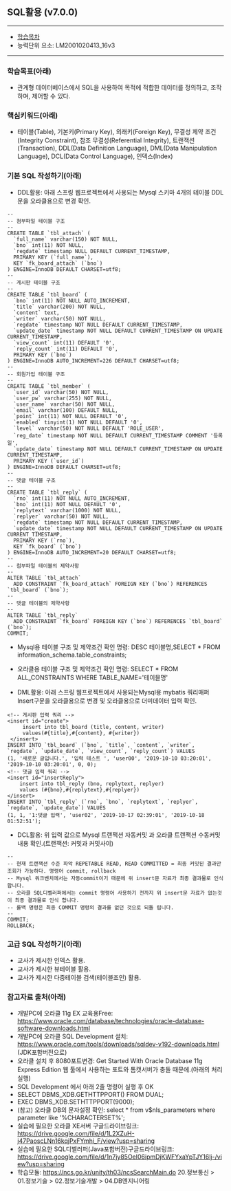 ## SQL활용 (v7.0.0)
 
---

- [학습목차](https://github.com/miniplugin/human)
- 능력단위 요소: LM2001020413_16v3

---

### 학습목표(아래)
- 관계형 데이터베이스에서 SQL을 사용하여 목적에 적합한 데이터를 정의하고, 조작하며, 제어할 수 있다.

### 핵심키워드(아래)
- 테이블(Table), 기본키(Primary Key), 외래키(Foreign Key), 무결성 제약 조건(Integrity Constraint), 참조
무결성(Referential Integrity), 트랜잭션(Transaction), DDL(Data Definition Language), DML(Data Manipulation
Language), DCL(Data Control Language), 인덱스(Index)

### 기본 SQL 작성하기(아래)
- DDL활용: 아래 스프링 웹프로젝트에서 사용되는 Mysql 스키마 4개의 테이블 DDL문을 오라클용으로 변경 확인.

```
--
-- 첨부파일 테이블 구조
--
CREATE TABLE `tbl_attach` (
  `full_name` varchar(150) NOT NULL,
  `bno` int(11) NOT NULL,
  `regdate` timestamp NULL DEFAULT CURRENT_TIMESTAMP,
  PRIMARY KEY (`full_name`),
  KEY `fk_board_attach` (`bno`)
) ENGINE=InnoDB DEFAULT CHARSET=utf8;
--
-- 게시판 테이블 구조 
--
CREATE TABLE `tbl_board` (
  `bno` int(11) NOT NULL AUTO_INCREMENT,
  `title` varchar(200) NOT NULL,
  `content` text,
  `writer` varchar(50) NOT NULL,
  `regdate` timestamp NOT NULL DEFAULT CURRENT_TIMESTAMP,
  `update_date` timestamp NOT NULL DEFAULT CURRENT_TIMESTAMP ON UPDATE CURRENT_TIMESTAMP,
  `view_count` int(11) DEFAULT '0',
  `reply_count` int(11) DEFAULT '0',
  PRIMARY KEY (`bno`)
) ENGINE=InnoDB AUTO_INCREMENT=226 DEFAULT CHARSET=utf8;
--
-- 회원가입 테이블 구조
--
CREATE TABLE `tbl_member` (
  `user_id` varchar(50) NOT NULL,
  `user_pw` varchar(255) NOT NULL,
  `user_name` varchar(50) NOT NULL,
  `email` varchar(100) DEFAULT NULL,
  `point` int(11) NOT NULL DEFAULT '0',
  `enabled` tinyint(1) NOT NULL DEFAULT '0',
  `level` varchar(50) NOT NULL DEFAULT 'ROLE_USER',
  `reg_date` timestamp NOT NULL DEFAULT CURRENT_TIMESTAMP COMMENT '등록일',
  `update_date` timestamp NOT NULL DEFAULT CURRENT_TIMESTAMP ON UPDATE CURRENT_TIMESTAMP,
  PRIMARY KEY (`user_id`)
) ENGINE=InnoDB DEFAULT CHARSET=utf8;
--
-- 댓글 테이블 구조
--
CREATE TABLE `tbl_reply` (
  `rno` int(11) NOT NULL AUTO_INCREMENT,
  `bno` int(11) NOT NULL DEFAULT '0',
  `replytext` varchar(1000) NOT NULL,
  `replyer` varchar(50) NOT NULL,
  `regdate` timestamp NOT NULL DEFAULT CURRENT_TIMESTAMP,
  `update_date` timestamp NOT NULL DEFAULT CURRENT_TIMESTAMP ON UPDATE CURRENT_TIMESTAMP,
  PRIMARY KEY (`rno`),
  KEY `fk_board` (`bno`)
) ENGINE=InnoDB AUTO_INCREMENT=20 DEFAULT CHARSET=utf8;
--
-- 첨부파일 테이블의 제약사항 
--
ALTER TABLE `tbl_attach`
  ADD CONSTRAINT `fk_board_attach` FOREIGN KEY (`bno`) REFERENCES `tbl_board` (`bno`);
--
-- 댓글 테이블의 제약사항
--
ALTER TABLE `tbl_reply`
  ADD CONSTRAINT `fk_board` FOREIGN KEY (`bno`) REFERENCES `tbl_board` (`bno`);
COMMIT;
```
- Mysql용 테이블 구조 및 제약조건 확인 명령: DESC 테이블명,SELECT * FROM information_schema.table_constraints;
- 오라클용 테이블 구조 및 제약조건 확인 명령: SELECT * FROM ALL_CONSTRAINTS WHERE TABLE_NAME='테이믈명' 

- DML활용: 아래 스프링 웹프로젝트에서 사용되는Mysql용 mybatis 쿼리매퍼 Insert구문을 오라클용으로 변경 및 오라클용으로 더미데이터 입력 확인.

```
<!-- 게시판 입력 쿼리 -->
<insert id="create">
	 insert into tbl_board (title, content, writer) 
	 values(#{title},#{content}, #{writer})
 </insert>
INSERT INTO `tbl_board` (`bno`, `title`, `content`, `writer`, `regdate`, `update_date`, `view_count`, `reply_count`) VALUES
(1, '새로운 글입니다.', '입력 테스트 ', 'user00', '2019-10-10 03:20:01', '2019-10-10 03:20:01', 0, 0);
<!-- 댓글 입력 쿼리 -->
<insert id="insertReply">
	insert into tbl_reply (bno, replytext, replyer)
	values (#{bno},#{replytext},#{replyer})
</insert>
INSERT INTO `tbl_reply` (`rno`, `bno`, `replytext`, `replyer`, `regdate`, `update_date`) VALUES
(1, 1, '1:댓글 입력', 'user02', '2019-10-17 02:39:01', '2019-10-18 01:52:51');
```

- DCL활용: 위 입력 값으로 Mysql 트랜잭션 자동커밋 과 오라클 트랜잭션 수동커밋  내용 확인.(트랜잭션: 커밋과 커밋사이)

```
--
-- 현재 트랜잭션 수준 파악 REPETABLE READ, READ COMMITTED = 최종 커밋된 결과만 조회가 가능하다. 명령어 commit, rollback 
-- Mysql 워크벤치에서는 자동commit이기 때문에 위 insert문 자료가 최종 결과물로 인식 합니다.
-- 오라클 SQL디벨러퍼에서는 commit 명령어 사용하기 전까지 위 insert문 자료가 없는것이 최종 결과물로 인식 합니다.
-- 롤백 명령은 최종 COMMIT 명령의 결과를 없던 것으로 되돌 립니다.  
--
COMMIT;
ROLLBACK;
```

### 고급 SQL 작성하기(아래)
- 교사가 제시한 인덱스 활용.
- 교사가 제시한 뷰테이블 활용.
- 교사가 제시한 다중테이블 검색(테이블조인) 활용.

### 참고자료 출처(아래)
- 개발PC에 오라클 11g EX 교육용Free: https://www.oracle.com/database/technologies/oracle-database-software-downloads.html
- 개발PC에 오라클 SQL Development 설치: https://www.oracle.com/tools/downloads/sqldev-v192-downloads.html (JDK포함버전으로)
- 오라클 설치 후 8080포트변경: Get Started With Oracle Database 11g Express Edition 웹 툴에서 사용하는 포트와 톰캣서버가 충돌 때문에.(아래의 처리 실행)
- SQL Development 에서 아래 2줄 명령어 실행 후 OK
- SELECT DBMS_XDB.GETHTTPPORT() FROM DUAL;
- EXEC DBMS_XDB.SETHTTPPORT(9000);
- (참고) 오라클 DB의 문자설정 확인: select * from v$nls_parameters where parameter like '%CHARACTERSET%';
- 실습에 필요한 오라클 XE서버 구글드라이브링크: https://drive.google.com/file/d/1L2XZuH-j47PaoscLNn16kqjPxFYmhi_F/view?usp=sharing
- 실습에 필요한 SQL디벨러퍼(Java포함버전)구글드라이브링크:  https://drive.google.com/file/d/1n7jy85OeI06ipmDjKWFYxaYpTJY16lj-/view?usp=sharing
- 학습모듈: https://ncs.go.kr/unity/th03/ncsSearchMain.do 20.정보통신 > 01.정보기술 > 02.정보기술개발 > 04.DB엔지니어링